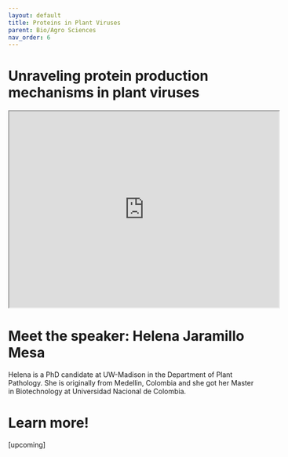 ```yaml
---
layout: default
title: Proteins in Plant Viruses
parent: Bio/Agro Sciences
nav_order: 6
---
```


# Unraveling protein production mechanisms in plant viruses

<iframe width="550" height="400"
    src="https://youtube.com/embed/wQuC_b4iI5M">
</iframe>

# Meet the speaker: Helena Jaramillo Mesa

Helena is a PhD candidate at UW-Madison in the Department of Plant Pathology. She is originally from Medellin, Colombia and she got her Master in Biotechnology at Universidad Nacional de Colombia.

# Learn more!

[upcoming]